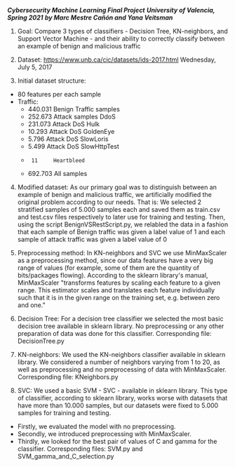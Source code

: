 ***Cybersecurity Machine Learning Final Project***
***University of Valencia, Spring 2021***
***by Marc Mestre Cañón and Yana Veitsman***

1. Goal:
Compare 3 types of classifiers - Decision Tree, KN-neighbors, and Support Vector Machine - and their
ability to correctly classify between an example of benign and malicious traffic

2. Dataset:
https://www.unb.ca/cic/datasets/ids-2017.html
Wednesday, July 5, 2017

3. Initial dataset structure:
- 80 features per each sample
- Traffic:
  - 440.031 	Benign Traffic samples
  - 252.673 	Attack samples DdoS
  - 231.073 	Attack DoS Hulk
  -  10.293 	Attack DoS GoldenEye
  -   5.796 	Attack DoS SlowLoris
  -   5.499 	Attack DoS SlowHttpTest
  -      11 	Heartbleed 
  - 692.703 	All samples

4. Modified dataset:
As our primary goal was to distinguish between an example of benign and malicious traffic,
we artificially modified the original problem according to our needs. That is:
We selected 2 stratified samples of 5.000 samples each and saved them as train.csv and test.csv files respectively
to later use for training and testing.
Then, using the script BenignVSRestScript.py, we relabled the data in a fashion that each sample of 
Benign traffic was given a label value of 1 and each sample of attack traffic was given a label value
of 0

5. Preprocessing method:
In KN-neighbors and SVC we use MinMaxScaler as a preprocessing method, since our data features have a very big range of values
(for example, some of them are the quantity of bits/packages flowing). 
According to the sklearn library's manual, MinMaxScaler "transforms features by scaling each feature to a given range.
This estimator scales and translates each feature individually such that it is in the given range on the training set, 
e.g. between zero and one."

6. Decision Tree:
For a decision tree classifier we selected the most basic decision tree available in sklearn library.
No preprocessing or any other preparation of data was done for this classifier.
Corresponding file: DecisionTree.py

7. KN-neighbors:
We used the KN-neighbors classifier available in sklearn library. We considered a number of neighbors varying from
1 to 20, as well as preprocessing and no preprocessing of data with MinMaxScaler.
Corresponding file: KNeighbors.py

8. SVC:
We used a basic SVM - SVC - available in sklearn library. This type of classifier, according to sklearn library,
works worse with datasets that have more than 10.000 samples, but our datasets were fixed to 5.000 samples for training
and testing. 
- Firstly, we evaluated the model with no preprocessing.
- Secondly, we introduced preprocessing with MinMaxScaler.
- Thirdly, we looked for the best pair of values of C and gamma for the classifier.
Corresponding files: SVM.py and SVM_gamma_and_C_selection.py
